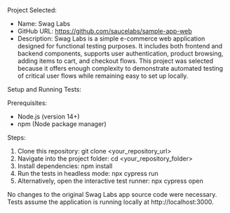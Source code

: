 Project Selected:
- Name: Swag Labs
- GitHub URL: https://github.com/saucelabs/sample-app-web
- Description: Swag Labs is a simple e-commerce web application designed for functional testing purposes. It includes both frontend and backend components, supports user authentication, product browsing, adding items to cart, and checkout flows. This project was selected because it offers enough complexity to demonstrate automated testing of critical user flows while remaining easy to set up locally.

Setup and Running Tests:

Prerequisites:
- Node.js (version 14+)
- npm (Node package manager)

Steps:
1. Clone this repository:
   git clone <your_repository_url>
2. Navigate into the project folder:
   cd <your_repository_folder>
3. Install dependencies:
   npm install
4. Run the tests in headless mode:
   npx cypress run
5. Alternatively, open the interactive test runner:
   npx cypress open

No changes to the original Swag Labs app source code were necessary. Tests assume the application is running locally at http://localhost:3000.

